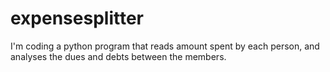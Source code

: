 # expensesplitter
I'm coding a python program that reads amount spent by each person, and analyses the dues and debts between the members.
